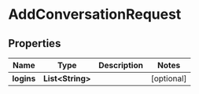 

# AddConversationRequest


## Properties

| Name | Type | Description | Notes |
|------------ | ------------- | ------------- | -------------|
|**logins** | **List&lt;String&gt;** |  |  [optional] |



